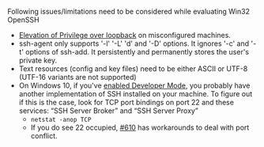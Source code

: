 Following issues/limitations need to be considered while evaluating Win32 OpenSSH
- [Elevation of Privilege over loopback](https://github.com/PowerShell/Win32-OpenSSH/issues/680) on misconfigured machines.
- ssh-agent only supports '-l' '-L' 'd' and '-D' options. It ignores '-c' and '-t' options of ssh-add. It persistently and permanently stores the user's private key.
- Text resources (config and key files) need to be either ASCII or UTF-8 (UTF-16 variants are not supported)
- On Windows 10, if you've [enabled Developer Mode](https://docs.microsoft.com/en-us/windows/uwp/get-started/enable-your-device-for-development), you probably have another implementation of SSH installed on your machine.
To figure out if this is the case, look for TCP port bindings on port 22 and these services: “SSH Server Broker” and “SSH Server Proxy”
    * `netstat -anop TCP`
    * If you do see 22 occupied, [#610](https://github.com/PowerShell/Win32-OpenSSH/issues/610) has workarounds to deal with port conflict. 

